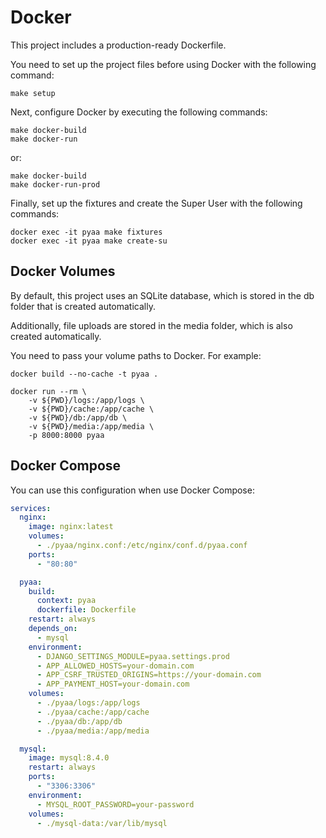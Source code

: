# Docker

This project includes a production-ready Dockerfile.

You need to set up the project files before using Docker with the following command:

```
make setup
```

Next, configure Docker by executing the following commands:

```
make docker-build
make docker-run
```

or:

```
make docker-build
make docker-run-prod
```

Finally, set up the fixtures and create the Super User with the following commands:

```
docker exec -it pyaa make fixtures
docker exec -it pyaa make create-su
```

## Docker Volumes

By default, this project uses an SQLite database, which is stored in the db folder that is created automatically.

Additionally, file uploads are stored in the media folder, which is also created automatically.

You need to pass your volume paths to Docker. For example:

```
docker build --no-cache -t pyaa .

docker run --rm \
    -v ${PWD}/logs:/app/logs \
    -v ${PWD}/cache:/app/cache \
    -v ${PWD}/db:/app/db \
    -v ${PWD}/media:/app/media \
    -p 8000:8000 pyaa
```

## Docker Compose

You can use this configuration when use Docker Compose:

```yml
services:
  nginx:
    image: nginx:latest
    volumes:
      - ./pyaa/nginx.conf:/etc/nginx/conf.d/pyaa.conf
    ports:
      - "80:80"

  pyaa:
    build:
      context: pyaa
      dockerfile: Dockerfile
    restart: always
    depends_on:
      - mysql
    environment:
      - DJANGO_SETTINGS_MODULE=pyaa.settings.prod
      - APP_ALLOWED_HOSTS=your-domain.com
      - APP_CSRF_TRUSTED_ORIGINS=https://your-domain.com
      - APP_PAYMENT_HOST=your-domain.com
    volumes:
      - ./pyaa/logs:/app/logs
      - ./pyaa/cache:/app/cache
      - ./pyaa/db:/app/db
      - ./pyaa/media:/app/media

  mysql:
    image: mysql:8.4.0
    restart: always
    ports:
      - "3306:3306"
    environment:
      - MYSQL_ROOT_PASSWORD=your-password
    volumes:
      - ./mysql-data:/var/lib/mysql
```
